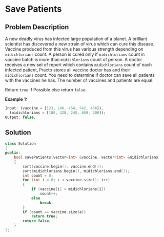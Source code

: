 # Save Patients

## Problem Description

A new deadly virus has infected large population of a planet. A brilliant scientist has discovered a new strain of virus which can cure this disease. Vaccine produced from this virus has various strength depending on `midichlorians` count. A person is cured only if `midichlorians` count in vaccine batch is more than `midichlorians` count of person. A doctor receives a new set of report which contains `midichlorians` count of each infected patient, Practo stores all vaccine doctor has and their `midichlorians` count. You need to determine if doctor can save all patients with the vaccines he has. The number of vaccines and patients are equal.

Return `true` if Possible else return `false`.

**Example 1:**

```js
Input: (vaccine = [123, 146, 454, 542, 456]),
  (midichlorians = [100, 328, 248, 689, 200]);
Output: false;
```

## Solution

```cpp
class Solution
{
public:
    bool savePatients(vector<int> &vaccine, vector<int> &midichlorians)
    {
        sort(vaccine.begin(), vaccine.end());
        sort(midichlorians.begin(), midichlorians.end());
        int count = 0;
        for (int i = 0; i < vaccine.size(); i++)
        {
            if (vaccine[i] > midichlorians[i])
                count++;
            else
                break;
        }
        if (count == vaccine.size(a))
            return true;
        return false;
    }
};
```
